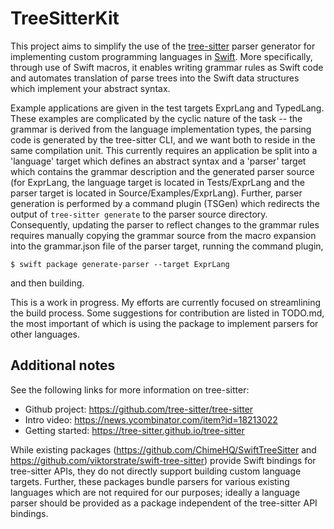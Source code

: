 # TreeSitterKit

This project aims to simplify the use of the [tree-sitter](https://tree-sitter.github.io/tree-sitter/) parser generator for implementing custom programming languages in [Swift](https://swift.org).
More specifically, through use of Swift macros, it enables writing grammar rules as Swift code and automates translation of parse trees into the Swift data structures which implement your abstract syntax.

Example applications are given in the test targets ExprLang and TypedLang.
These examples are complicated by the cyclic nature of the task -- the grammar is derived from the language implementation types, the parsing code is generated by the tree-sitter CLI, and we want both to reside in the same compilation unit. 
This currently requires an application be split into a 'language' target which defines an abstract syntax and a 'parser' target which contains the grammar description and the generated parser source (for ExprLang, the language target is located in Tests/ExprLang and the parser target is located in Source/Examples/ExprLang).
Further, parser generation is performed by a command plugin (TSGen) which redirects the output of `tree-sitter generate` to the parser source directory.
Consequently, updating the parser to reflect changes to the grammar rules requires manually copying the grammar source from the macro expansion into the grammar.json file of the parser target, running the command plugin,
  ```
  $ swift package generate-parser --target ExprLang
  ```
and then building.

This is a work in progress. My efforts are currently focused on streamlining the build process. Some suggestions for contribution are listed in TODO.md, the most important of which is using the package to implement parsers for other languages.


## Additional notes

See the following links for more information on tree-sitter:
  - Github project: https://github.com/tree-sitter/tree-sitter
  - Intro video: https://news.ycombinator.com/item?id=18213022
  - Getting started: https://tree-sitter.github.io/tree-sitter

While existing packages (https://github.com/ChimeHQ/SwiftTreeSitter and https://github.com/viktorstrate/swift-tree-sitter) provide Swift bindings for tree-sitter APIs, they do not directly support building custom language targets.
Further, these packages bundle parsers for various existing languages which are not required for our purposes; ideally a language parser should be provided as a package independent of the tree-sitter API bindings.
